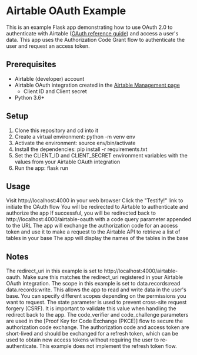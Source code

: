 # Airtable OAuth Example
This is an example Flask app demonstrating how to use OAuth 2.0 to authenticate with Airtable ([OAuth reference guide](https://airtable.com/developers/web/api/oauth-reference)) and access a user's data. This app uses the Authorization Code Grant flow to authenticate the user and request an access token.

## Prerequisites
* Airtable (developer) account
* Airtable OAuth integration created in the [Airtable Management page](https://airtable.com/create/oauth)
  * Client ID and Client secret
* Python 3.6+

## Setup
1. Clone this repository and cd into it
2. Create a virtual environment: python -m venv env
3. Activate the environment: source env/bin/activate
4. Install the dependencies: pip install -r requirements.txt
5. Set the CLIENT_ID and CLIENT_SECRET environment variables with the values from your Airtable OAuth integration
6. Run the app: flask run

## Usage
Visit http://localhost:4000 in your web browser
Click the "Testify!" link to initiate the OAuth flow
You will be redirected to Airtable to authenticate and authorize the app
If successful, you will be redirected back to http://localhost:4000/airtable-oauth with a code query parameter appended to the URL
The app will exchange the authorization code for an access token and use it to make a request to the Airtable API to retrieve a list of tables in your base
The app will display the names of the tables in the base

## Notes
The redirect_uri in this example is set to http://localhost:4000/airtable-oauth. Make sure this matches the redirect_uri registered in your Airtable OAuth integration.
The scope in this example is set to data.records:read data.records:write. This allows the app to read and write data in the user's base. You can specify different scopes depending on the permissions you want to request.
The state parameter is used to prevent cross-site request forgery (CSRF). It is important to validate this value when handling the redirect back to the app.
The code_verifier and code_challenge parameters are used in the [Proof Key for Code Exchange (PKCE)] flow to secure the authorization code exchange.
The authorization code and access token are short-lived and should be exchanged for a refresh token, which can be used to obtain new access tokens without requiring the user to re-authenticate. This example does not implement the refresh token flow.

